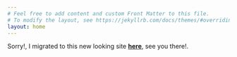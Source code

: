 ```yaml
---
# Feel free to add content and custom Front Matter to this file.
# To modify the layout, see https://jekyllrb.com/docs/themes/#overriding-theme-defaults
layout: home
---
```


Sorry!, I migrated to this new looking site [**here**](https://cmaronga.github.io/codecraft.blog/), see you there!.


